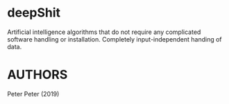 # deepShit

Artificial intelligence algorithms that do not require any complicated software handling or installation. Completely input-independent handing of data.

# AUTHORS

Peter Peter (2019)
